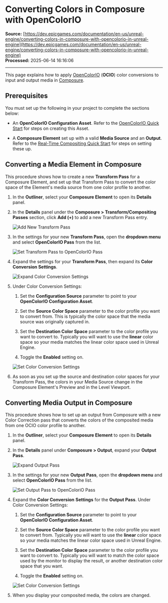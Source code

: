 # Converting Colors in Composure with OpenColorIO

**Source:** [https://dev.epicgames.com/documentation/en-us/unreal-engine/converting-colors-in-composure-with-opencolorio-in-unreal-engine](https://dev.epicgames.com/documentation/en-us/unreal-engine/converting-colors-in-composure-with-opencolorio-in-unreal-engine)  
**Processed:** 2025-06-14 16:16:06

---

This page explains how to apply [OpenColorIO](/documentation/en-us/unreal-engine/color-management-with-opencolorio-in-unreal-engine) (**OCIO**) color conversions to input and output media in [Composure](/documentation/en-us/unreal-engine/real-time-compositing-with-composure-in-unreal-engine).

## Prerequisites

You must set up the following in your project to complete the sections below:

-   An **OpenColorIO Configuration Asset**. Refer to the [OpenColorIO Quick Start](/documentation/en-us/unreal-engine/opencolorio-quick-start-for-unreal-engine) for steps on creating this Asset.
    
-   A **Composure Element** set up with a valid **Media Source** and an **Output**. Refer to the [Real-Time Compositing Quick Start](/documentation/en-us/unreal-engine/real-time-compositing-quick-start-for-unreal-engine) for steps on setting these up.
    

## Converting a Media Element in Composure

This procedure shows how to create a new **Transform Pass** for a Composure Element, and set up that Transform Pass to convert the color space of the Element's media source from one color profile to another.

1.  In the **Outliner**, select your **Composure Element** to open its **Details** panel.
    
2.  In the **Details** panel under the **Composure > Transform/Compositing Passes** section, click **Add (+)** to add a new Transform Pass entry.
    
    ![Add New Transform Pass](https://d1iv7db44yhgxn.cloudfront.net/documentation/images/4534c063-21d4-49b4-975f-eb48e5c025c6/add-new-transform-pass.png)
3.  In the settings for your new **Transform Pass**, open the **dropdown menu** and select **OpenColorIO Pass** from the list.
    
    ![Set Transform Pass to OpenColorIO Pass](https://d1iv7db44yhgxn.cloudfront.net/documentation/images/5b070838-691a-4a32-8743-e8d82fcb1cab/set-opencolorio-pass.png)
4.  Expand the settings for your **Transform Pass**, then expand its **Color Conversion Settings**.
    
    ![Expand Color Conversion Settings](https://d1iv7db44yhgxn.cloudfront.net/documentation/images/36283f87-a74a-4ae0-99fa-44909c2d9576/expand-color-conversion-settings.png)
5.  Under Color Conversion Settings:
    
    1.  Set the **Configuration Source** parameter to point to your **OpenColorIO Configuration Asset**.
        
    2.  Set the **Source Color Space** parameter to the color profile you want to convert from. This is typically the color space that the media source was originally captured in.
        
    3.  Set the **Destination Color Space** parameter to the color profile you want to convert to. Typically you will want to use the **linear** color space so your media matches the linear color space used in Unreal Engine.
        
    4.  Toggle the **Enabled** setting on.
        
    
    ![Set Color Conversion Settings](https://d1iv7db44yhgxn.cloudfront.net/documentation/images/8aa45dca-0ca7-4040-8697-b566651ce843/set-color-conversion-settings.png)
6.  As soon as you set up the source and destination color spaces for your Transform Pass, the colors in your Media Source change in the Composure Element's Preview and in the Level Viewport.
    

## Converting Media Output in Composure

This procedure shows how to set up an output from Composure with a new Color Correction pass that converts the colors of the composited media from one OCIO color profile to another.

1.  In the **Outliner**, select your **Composure Element** to open its **Details** panel.
    
2.  In the **Details** panel under **Composure > Output**, expand your **Output Pass**.
    
    ![Expand Output Pass](https://d1iv7db44yhgxn.cloudfront.net/documentation/images/b3c493aa-2dce-4717-8c63-a5e17cc0134c/expand-output-pass.png)
3.  In the settings for your new **Output Pass**, open the **dropdown menu** and select **OpenColorIO Pass** from the list.
    
    ![Set Output Pass to OpenColoriO Pass](https://d1iv7db44yhgxn.cloudfront.net/documentation/images/222d6f1d-2259-4847-9ab9-041735c2f2e9/set-opencolorio-output-pass.png)
4.  Expand the **Color Conversion** **Settings** for the **Output Pass**. Under Color Conversion Settings:
    
    1.  Set the **Configuration Source** parameter to point to your **OpenColorIO Configuration Asset**.
        
    2.  Set the **Source Color Space** parameter to the color profile you want to convert from. Typically you will want to use the **linear** color space so your media matches the linear color space used in Unreal Engine.
        
    3.  Set the **Destination Color Space** parameter to the color profile you want to convert to. Typically you will want to match the color space used by the monitor to display the result, or another destination color space that you want.
        
    4.  Toggle the **Enabled** setting on.
        
    
    ![Set Color Conversion Settings](https://d1iv7db44yhgxn.cloudfront.net/documentation/images/69bd4e0a-214e-4277-8db4-2eed259e94a3/set-color-conversion-settings.png)
5.  When you display your composited media, the colors are changed.